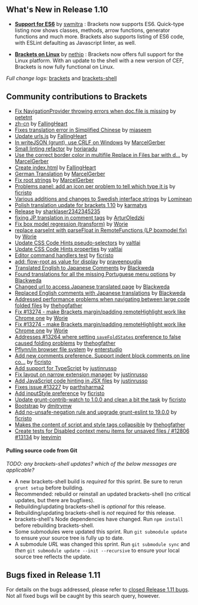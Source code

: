 What's New in Release 1.10
-------------------------

*  **[Support for ES6](https://github.com/adobe/brackets/pull/13635)** by [swmitra](https://github.com/swmitra) :
Brackets now supports ES6. Quick-type listing now shows classes, methods, arrow functions, generator functions and much more. Brackets also supports listing of ES6 code, with ESLint defaulting as Javascript linter, as well.
 
*  **[Brackets on Linux](https://github.com/adobe/brackets/pull/13418)** by [nethip](https://github.com/nethip) :
Brackets now offers full support for the Linux platform. With an update to the shell with a new version of CEF, Brackets is now fully functional on Linux.
 

_Full change logs:_ [brackets](https://github.com/adobe/brackets/compare/release-1.10...release#commits_bucket) and [brackets-shell](https://github.com/adobe/brackets-shell/compare/release-1.10...release#commits_bucket)



Community contributions to Brackets
-----------------------------------

* [Fix NavigationProvider throwing errors when doc.file is missing](https://github.com/adobe/brackets/pull/13492) by [petetnt](https://github.com/petetnt)
* [zh-cn](https://github.com/adobe/brackets/pull/13473) by [FallingHeart](https://github.com/FallingHeart)
* [Fixes translation error in Simplified Chinese](https://github.com/adobe/brackets/pull/13463) by [mjaseem](https://github.com/mjaseem)
* [Update urls.js](https://github.com/adobe/brackets/pull/13459) by [FallingHeart](https://github.com/FallingHeart)
* [In writeJSON (grunt), use CRLF on Windows](https://github.com/adobe/brackets/pull/13458) by [MarcelGerber](https://github.com/MarcelGerber)
* [Small linting refactor](https://github.com/adobe/brackets/pull/13452) by [horiaradu](https://github.com/horiaradu)
* [Use the correct border color in multifile Replace in Files bar with d…](https://github.com/adobe/brackets/pull/13449) by [MarcelGerber](https://github.com/MarcelGerber)
* [Create index.html](https://github.com/adobe/brackets/pull/13446) by [FallingHeart](https://github.com/FallingHeart)
* [German Translation](https://github.com/adobe/brackets/pull/13436) by [MarcelGerber](https://github.com/MarcelGerber)
* [Fix root strings](https://github.com/adobe/brackets/pull/13435) by [MarcelGerber](https://github.com/MarcelGerber)
* [Problems panel: add an icon per problem to tell which type it is](https://github.com/adobe/brackets/pull/13430) by [ficristo](https://github.com/ficristo)
* [Various additions and changes to Swedish interface strings](https://github.com/adobe/brackets/pull/13404) by [Lominean](https://github.com/Lominean)
* [Polish translation update for brackets 1.10](https://github.com/adobe/brackets/pull/13398) by [karmatys](https://github.com/karmatys)
* [Release](https://github.com/adobe/brackets/pull/13373) by [sharklaser2342345235](https://github.com/sharklaser2342345235)
* [fixing JP translation in comment tags](https://github.com/adobe/brackets/pull/13363) by [ArturOledzki](https://github.com/ArturOledzki)
* [Fix box model regression (transform)](https://github.com/adobe/brackets/pull/13357) by [Worie](https://github.com/Worie)
* [replace parseInt with parseFloat in RemoteFunctions (LP boxmodel fix)](https://github.com/adobe/brackets/pull/13353) by [Worie](https://github.com/Worie)
* [Update CSS Code Hints pseudo-selectors](https://github.com/adobe/brackets/pull/13345) by [valtlai](https://github.com/valtlai)
* [Update CSS Code Hints properties](https://github.com/adobe/brackets/pull/13344) by [valtlai](https://github.com/valtlai)
* [Editor command handlers test](https://github.com/adobe/brackets/pull/13337) by [ficristo](https://github.com/ficristo)
* [add: flow-root as value for display](https://github.com/adobe/brackets/pull/13334) by [praveenpuglia](https://github.com/praveenpuglia)
* [Translated English to Japanese Comments](https://github.com/adobe/brackets/pull/13327) by [Blackweda](https://github.com/Blackweda)
* [Found translations for all the missing Portuguese menu options](https://github.com/adobe/brackets/pull/13323) by [Blackweda](https://github.com/Blackweda)
* [Changed url to access Japanese translated page](https://github.com/adobe/brackets/pull/13321) by [Blackweda](https://github.com/Blackweda)
* [Replaced English comments with Japanese translations](https://github.com/adobe/brackets/pull/13320) by [Blackweda](https://github.com/Blackweda)
* [Addressed performance problems when navigating between large code folded files](https://github.com/adobe/brackets/pull/13310) by [thehogfather](https://github.com/thehogfather)
* [Fix #13274 - make Brackets margin/padding remoteHighlight work like Chrome one](https://github.com/adobe/brackets/pull/13297) by [Worie](https://github.com/Worie)
* [Fix #13274 - make Brackets margin/padding remoteHighlight work like Chrome one](https://github.com/adobe/brackets/pull/13288) by [Worie](https://github.com/Worie)
* [Addresses #13264 where setting `saveFoldStates` preference to false caused folding problems](https://github.com/adobe/brackets/pull/13269) by [thehogfather](https://github.com/thehogfather)
* [Pflynn/in browser file system](https://github.com/adobe/brackets/pull/13265) by [enterstudio](https://github.com/enterstudio)
* [Add new comments preference. Support indent block comments on line co…](https://github.com/adobe/brackets/pull/13254) by [ficristo](https://github.com/ficristo)
* [Add support for TypeScript](https://github.com/adobe/brackets/pull/13250) by [justinrusso](https://github.com/justinrusso)
* [Fix layout on narrow extension manager](https://github.com/adobe/brackets/pull/13245) by [justinrusso](https://github.com/justinrusso)
* [Add JavaScript code hinting in JSX files](https://github.com/adobe/brackets/pull/13243) by [justinrusso](https://github.com/justinrusso)
* [Fixes issue #13227](https://github.com/adobe/brackets/pull/13235) by [parthsharma2](https://github.com/parthsharma2)
* [Add inputStyle preference](https://github.com/adobe/brackets/pull/13216) by [ficristo](https://github.com/ficristo)
* [Update grunt-contrib-watch to 1.0.0 and clean a bit the task](https://github.com/adobe/brackets/pull/13215) by [ficristo](https://github.com/ficristo)
* [Bootstrap](https://github.com/adobe/brackets/pull/13208) by [dmitrymw](https://github.com/dmitrymw)
* [Add no-unsafe-negation rule and upgrade grunt-eslint to 19.0.0](https://github.com/adobe/brackets/pull/13199) by [ficristo](https://github.com/ficristo)
* [Makes the content of script and style tags collapsible](https://github.com/adobe/brackets/pull/13198) by [thehogfather](https://github.com/thehogfather)
* [Create tests for Disabled context menu items for unsaved files / #12806 #13134](https://github.com/adobe/brackets/pull/13178) by [leeyimin](https://github.com/leeyimin)


#### Pulling source code from Git
_TODO: any brackets-shell updates? which of the below messages are applicable?_

* A new brackets-shell build is _required_ for this sprint. Be sure to rerun `grunt setup` before building.
* Recommended: rebuild or reinstall an updated brackets-shell (no critical updates, but there are bugfixes).
* Rebuilding/updating brackets-shell is _optional_ for this release.
* Rebuilding/updating brackets-shell is _not_ required for this release.
* brackets-shell's Node dependencies have changed. Run `npm install` before rebuilding brackets-shell.
* Some submodules were updated this sprint. Run `git submodule update` to ensure your source tree is fully up to date.
* A submodule _URL_ was changed this sprint. Run `git submodule sync` and _then_ `git submodule update --init --recursive` to ensure your local source tree reflects the update.


Bugs fixed in Release 1.11
-------------------------
For details on the bugs addressed, please refer to [closed Release 1.11 bugs](https://github.com/adobe/brackets/issues?q=is%3Aclosed+milestone%3A%22Release+1.11%22). Not all fixed bugs will be caught by this search query, however.
